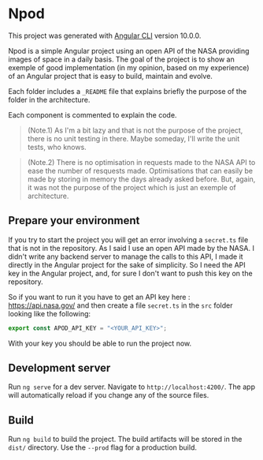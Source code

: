 # Npod

This project was generated with [Angular CLI](https://github.com/angular/angular-cli) version 10.0.0.

Npod is a simple Angular project using an open API of the NASA providing images of space in a daily basis. The goal of the project is to show an exemple of good implementation (in my opinion, based on my experience) of an Angular project that is easy to build, maintain and evolve.

Each folder includes a `_README` file that explains briefly the purpose of the folder in the architecture.

Each component is commented to explain the code.

> (Note.1) As I'm a bit lazy and that is not the purpose of the project, there is no unit testing in there. Maybe someday, I'll write the unit tests, who knows.

> (Note.2) There is no optimisation in requests made to the NASA API to ease the number of resquests made. Optimisations that can easily be made by storing in memory the days already asked before. But, again, it was not the purpose of the project which is just an exemple of architecture.

## Prepare your environment

If you try to start the project you will get an error involving a `secret.ts` file that is not in the repository. As I said I use an open API made by the NASA. I didn't write any backend server to manage the calls to this API, I made it directly in the Angular project for the sake of simplicity. So I need the API key in the Angular project, and, for sure I don't want to push this key on the repository.

So if you want to run it you have to get an API key here : https://api.nasa.gov/ and then create a file `secret.ts` in the `src` folder looking like the following:

```typescript
export const APOD_API_KEY = "<YOUR_API_KEY>";
```

With your key you should be able to run the project now.

## Development server

Run `ng serve` for a dev server. Navigate to `http://localhost:4200/`. The app will automatically reload if you change any of the source files.

## Build

Run `ng build` to build the project. The build artifacts will be stored in the `dist/` directory. Use the `--prod` flag for a production build.

